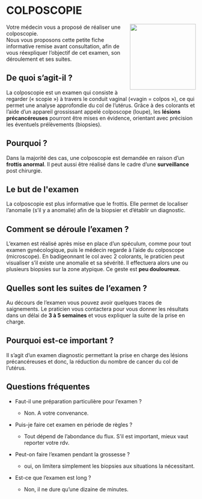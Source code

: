 # COLPOSCOPIE
<img src='https://user-images.githubusercontent.com/106399990/170824060-ec25d48d-e0fd-46e6-a9c8-f321c3c2083d.png' align="right" height="175" />

Votre médecin vous a proposé de réaliser une colposcopie.  
Nous vous proposons cette petite fiche informative remise avant consultation, afin de vous réexpliquer l’objectif de cet examen, son déroulement et ses suites.

## De quoi s’agit-il ?
La colposcopie est un examen qui consiste à regarder (« scopie ») à travers le conduit vaginal («vagin = colpos »), 
ce qui permet une analyse approfondie du col de l’utérus. 
Grâce à des colorants et l’aide d’un appareil grossissant appelé colposcope (loupe), les **lésions précancéreuses** pourront être mises en évidence, 
orientant avec précision les éventuels prélèvements (biopsies).

## Pourquoi ?
Dans la majorité des cas, une colposcopie est demandée en raison d’un **frottis anormal**. 
Il peut aussi être réalisé dans le cadre d’une **surveillance** post chirurgie.

## Le but de l'examen
La colposcopie est plus informative que le frottis. 
Elle permet de localiser l’anomalie (s’il y a anomalie) afin de la biopsier et d’établir un diagnostic.

## Comment se déroule l’examen ?
L’examen est réalisé après mise en place d’un spéculum, comme pour tout examen gynécologique, puis le médecin regarde à l’aide du colposcope (microscope).
En badigeonnant le col avec 2 colorants, le praticien peut visualiser s’il existe une anomalie et sa sévérité.
Il effectuera alors une ou plusieurs biopsies sur la zone atypique. Ce geste est **peu douloureux**.

## Quelles sont les suites de l’examen ?
Au décours de l’examen vous pouvez avoir quelques traces de saignements.
Le praticien vous contactera pour vous donner les résultats dans un délai de **3 à 5 semaines** et vous expliquer la suite de la prise en charge.
 
## Pourquoi est-ce important ?
Il s’agit d’un examen diagnostic permettant la prise en charge des lésions précancéreuses et donc, la réduction du nombre de cancer du col de l’utérus.
 
## Questions fréquentes
 - Faut-il une préparation particulière pour l’examen ?
   - Non. A votre convenance.

 - Puis-je faire cet examen en période de règles ?
   - Tout dépend de l’abondance du flux. S’il est important, mieux vaut reporter votre rdv.

 - Peut-on faire l’examen pendant la grossesse ?
   - oui, on limitera simplement les biopsies aux situations la nécessitant.

 - Est-ce que l’examen est long ?
   - Non, il ne dure qu’une dizaine de minutes.

